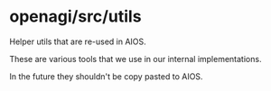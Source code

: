 # openagi/src/utils

Helper utils that are re-used in AIOS.

These are various tools that we use in our internal implementations.

In the future they shouldn't be copy pasted to AIOS.
